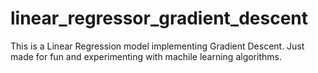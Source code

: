 # linear_regressor_gradient_descent
This is a Linear Regression model implementing Gradient Descent. Just made for fun and experimenting with machile learning algorithms.
